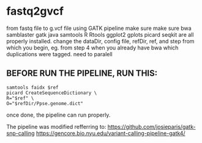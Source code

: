 # fastq2gvcf
from fastq file to g.vcf file using GATK pipeline
make sure make sure bwa samblaster gatk java samtools R Rtools ggplot2 gplots picard seqkit are all properly installed.
change the dataDir, config file, refDir, ref, and step from which you begin, eg. from step 4 when you already have bwa which duplications were tagged.
need to paralell
## BEFORE RUN THE PIPELINE, RUN THIS:
```
samtools faidx $ref
picard CreateSequenceDictionary \
R="$ref" \
O="$refDir/Ppse.genome.dict"
```
once done, the pipeline can run properly.

The pipeline was modified refferring to:
https://github.com/josieparis/gatk-snp-calling
https://gencore.bio.nyu.edu/variant-calling-pipeline-gatk4/

